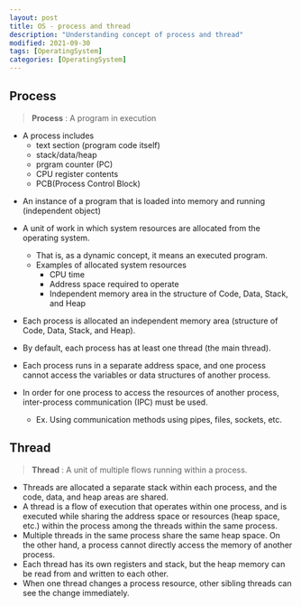 ```yaml
---
layout: post
title: OS - process and thread
description: "Understanding concept of process and thread"
modified: 2021-09-30
tags: [OperatingSystem]
categories: [OperatingSystem]
---
```



## Process
> **Process** : A program in execution


- A process includes
    - text section (program code itself)
    - stack/data/heap
    - prgram counter (PC)
    - CPU register contents
    - PCB(Process Control Block)


<!--  “컴퓨터에서 연속적으로 실행되고 있는 컴퓨터 프로그램”
메모리에 올라와 실행되고 있는 프로그램의 인스턴스(독립적인 개체)

운영체제로부터 시스템 자원을 할당받는 작업의 단위
즉, 동적인 개념으로는 실행된 프로그램을 의미한다.
참고 할당받는 시스템 자원의 예
CPU 시간
운영되기 위해 필요한 주소 공간
Code, Data, Stack, Heap의 구조로 되어 있는 독립된 메모리 영역
프로세스는 각각 독립된 메모리 영역(Code, Data, Stack, Heap의 구조)을 할당받는다.
기본적으로 프로세스당 최소 1개의 스레드(메인 스레드)를 가지고 있다.
각 프로세스는 별도의 주소 공간에서 실행되며, 한 프로세스는 다른 프로세스의 변수나 자료구조에 접근할 수 없다.
한 프로세스가 다른 프로세스의 자원에 접근하려면 프로세스 간의 통신(IPC, inter-process communication)을 사용해야 한다.
Ex. 파이프, 파일, 소켓 등을 이용한 통신 방법 이용  -->



- An instance of a program that is loaded into memory and running (independent object)

- A unit of work in which system resources are allocated from the operating system.
    - That is, as a dynamic concept, it means an executed program.
    - Examples of allocated system resources
        - CPU time
        - Address space required to operate
        - Independent memory area in the structure of Code, Data, Stack, and Heap
- Each process is allocated an independent memory area (structure of Code, Data, Stack, and Heap).
- By default, each process has at least one thread (the main thread).
- Each process runs in a separate address space, and one process cannot access the variables or data structures of another process.
- In order for one process to access the resources of another process, inter-process communication (IPC) must be used.
    - Ex. Using communication methods using pipes, files, sockets, etc.

## Thread

<!-- **Thread** : 프로세스 내에서 실행되는 여러 흐름의 단위
스레드는 프로세스 내에서 각각 Stack만 따로 할당받고 Code, Data, Heap 영역은 공유한다.
스레드는 한 프로세스 내에서 동작되는 여러 실행의 흐름으로, 프로세스 내의 주소 공간이나 자원들(힙 공간 등)을 같은 프로세스 내에 스레드끼리 공유하면서 실행된다.
같은 프로세스 안에 있는 여러 스레드들은 같은 힙 공간을 공유한다. 반면에 프로세스는 다른 프로세스의 메모리에 직접 접근할 수 없다.
각각의 스레드는 별도의 레지스터와 스택을 갖고 있지만, 힙 메모리는 서로 읽고 쓸 수 있다.
한 스레드가 프로세스 자원을 변경하면, 다른 이웃 스레드(sibling thread)도 그 변경 결과를 즉시 볼 수 있다.-->

> **Thread** : A unit of multiple flows running within a process.


- Threads are allocated a separate stack within each process, and the code, data, and heap areas are shared.
- A thread is a flow of execution that operates within one process, and is executed while sharing the address space or resources (heap space, etc.) within the process among the threads within the same process.
- Multiple threads in the same process share the same heap space. On the other hand, a process cannot directly access the memory of another process.
- Each thread has its own registers and stack, but the heap memory can be read from and written to each other.
- When one thread changes a process resource, other sibling threads can see the change immediately.